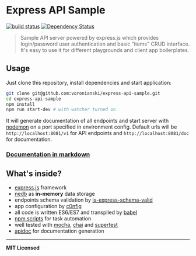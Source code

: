 # Express API Sample

[![build status](http://img.shields.io/travis/voronianski/express-api-sample.svg?style=flat)](https://travis-ci.org/voronianski/express-api-sample.js)
[![Dependency Status](http://david-dm.org/voronianski/express-api-sample.svg)](http://david-dm.org/voronianski/express-api-sample)

> Sample API server powered by express.js which provides login/password user authentication and basic "items" CRUD interface. It's easy to use it for different playgrounds and client app boilerplates.

## Usage

Just clone this repository, install dependencies and start application:

```bash
git clone git@github.com:voronianski/express-api-sample.git
cd express-api-sample
npm install
npm run start-dev # with watcher turned on
```

It will generate documentation of all endpoints and start server with [nodemon]() on a port specified in environment config. Default urls will be `http://localhost:8081/v1` for API endpoints and `http://localhost:8081/doc` for documentation.

### [Documentation in markdown](https://github.com/voronianski/express-api-sample/blob/master/DOCUMENTATION.md)

## What's inside?

- [express.js](http://expressjs.com) framework
- [nedb](https://github.com/louischatriot/nedb) as **in-memory** data storage
- endpoints schema validation by [is-express-schema-valid](https://github.com/voronianski/is-express-schema-valid)
- app configuration by [c0nfig](https://github.com/voronianski/c0nfig)
- all code is written ES6/ES7 and transpiled by [babel](http://babeljs.io)
- [npm scripts](https://github.com/voronianski/express-api-sample/blob/master/package.json#L6) for task automation
- well tested with [mocha](http://mochajs.org), [chai](http://chaijs.com) and [supertest](https://github.com/visionmedia/supertest)
- [apidoc](http://apidocjs.com) for documentation generation

---

**MIT Licensed**
